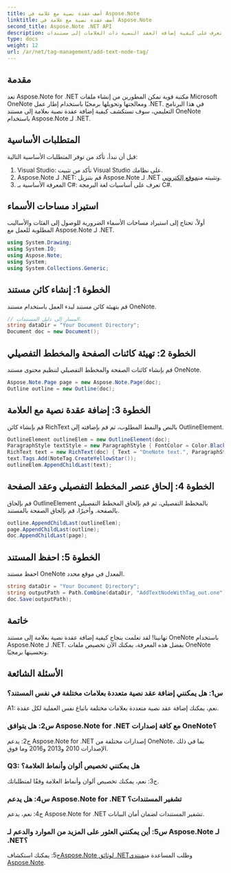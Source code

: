 ```yaml
---
title: أضف عقدة نصية مع علامة في Aspose.Note
linktitle: أضف عقدة نصية مع علامة في Aspose.Note
second_title: Aspose.Note .NET API
description: تعرف على كيفية إضافة العقد النصية ذات العلامات إلى مستندات OneNote باستخدام Aspose.Note لـ .NET.
type: docs
weight: 12
url: /ar/net/tag-management/add-text-node-tag/
---
```

## مقدمة

تعد Aspose.Note for .NET مكتبة قوية تمكن المطورين من إنشاء ملفات Microsoft OneNote ومعالجتها وتحويلها برمجيًا باستخدام إطار عمل .NET. في هذا البرنامج التعليمي، سوف نستكشف كيفية إضافة عقدة نصية بعلامة إلى مستند OneNote باستخدام Aspose.Note لـ .NET.

## المتطلبات الأساسية

قبل أن نبدأ، تأكد من توفر المتطلبات الأساسية التالية:

1. Visual Studio: تأكد من تثبيت Visual Studio على نظامك.
2.  Aspose.Note لـ .NET: قم بتنزيل Aspose.Note لـ .NET وتثبيته من[موقع إلكتروني](https://releases.aspose.com/note/net/).
3. المعرفة الأساسية بـ C#: تعرف على أساسيات لغة البرمجة C#.

## استيراد مساحات الأسماء

أولاً، تحتاج إلى استيراد مساحات الأسماء الضرورية للوصول إلى الفئات والأساليب المطلوبة للعمل مع Aspose.Note لـ .NET.

```csharp
using System.Drawing;
using System.IO;
using Aspose.Note;
using System;
using System.Collections.Generic;
```

## الخطوة 1: إنشاء كائن مستند

قم بتهيئة كائن مستند لبدء العمل باستخدام مستند OneNote.

```csharp
// المسار إلى دليل المستندات.
string dataDir = "Your Document Directory";
Document doc = new Document();
```

## الخطوة 2: تهيئة كائنات الصفحة والمخطط التفصيلي

قم بإنشاء كائنات الصفحة والمخطط التفصيلي لتنظيم محتوى مستند OneNote.

```csharp
Aspose.Note.Page page = new Aspose.Note.Page(doc);
Outline outline = new Outline(doc);
```

## الخطوة 3: إضافة عقدة نصية مع العلامة

قم بإنشاء كائن RichText بالنص والنمط المطلوب، ثم قم بإضافته إلى OutlineElement.

```csharp
OutlineElement outlineElem = new OutlineElement(doc);
ParagraphStyle textStyle = new ParagraphStyle { FontColor = Color.Black, FontName = "Arial", FontSize = 10 };
RichText text = new RichText(doc) { Text = "OneNote text.", ParagraphStyle = textStyle };
text.Tags.Add(NoteTag.CreateYellowStar());
outlineElem.AppendChildLast(text);
```

## الخطوة 4: إلحاق عنصر المخطط التفصيلي وعقد الصفحة

قم بإلحاق OutlineElement بالمخطط التفصيلي، ثم قم بإلحاق المخطط التفصيلي بالصفحة. وأخيرًا، قم بإلحاق الصفحة بالمستند.

```csharp
outline.AppendChildLast(outlineElem);
page.AppendChildLast(outline);
doc.AppendChildLast(page);
```

## الخطوة 5: احفظ المستند

احفظ مستند OneNote المعدل في موقع محدد.

```csharp
string dataDir = "Your Document Directory";
string outputPath = Path.Combine(dataDir, "AddTextNodeWithTag_out.one");
doc.Save(outputPath);
```

## خاتمة

تهانينا! لقد تعلمت بنجاح كيفية إضافة عقدة نصية بعلامة إلى مستند OneNote باستخدام Aspose.Note لـ .NET. بفضل هذه المعرفة، يمكنك الآن تخصيص ملفات OneNote وتحسينها برمجيًا.

## الأسئلة الشائعة

### س1: هل يمكنني إضافة عقد نصية متعددة بعلامات مختلفة في نفس المستند؟

A1: نعم، يمكنك إضافة عقد نصية متعددة بعلامات مختلفة باتباع نفس العملية لكل عقدة.

### س2: هل يتوافق Aspose.Note for .NET مع كافة إصدارات OneNote؟

ج2: يدعم Aspose.Note for .NET إصدارات مختلفة من OneNote، بما في ذلك الإصدارات 2010 و2013 و2016 وما فوق.

### Q3: هل يمكنني تخصيص ألوان وأنماط العلامة؟

ج3: نعم، يمكنك تخصيص ألوان وأنماط العلامة وفقًا لمتطلباتك.

### س4: هل يدعم Aspose.Note for .NET تشفير المستندات؟

ج4: نعم، يدعم Aspose.Note for .NET تشفير المستندات لضمان أمان البيانات.

### س5: أين يمكنني العثور على المزيد من الموارد والدعم لـ Aspose.Note لـ .NET؟

 ج5: يمكنك استكشاف[Aspose.Note لوثائق .NET](https://reference.aspose.com/note/net/)وطلب المساعدة من[منتدى Aspose.Note](https://forum.aspose.com/c/note/28).
